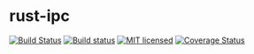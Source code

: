 # rust-ipc

[![Build Status](https://travis-ci.org/inkooboo/rust-ipc.svg?branch=master)](https://travis-ci.org/inkooboo/rust-ipc)
[![Build status](https://ci.appveyor.com/api/projects/status/va5ltg2pw47oomv5?svg=true)](https://ci.appveyor.com/project/inkooboo/rust-ipc)
[![MIT licensed](https://img.shields.io/badge/license-MIT-blue.svg)](./LICENSE)
[![Coverage Status](https://coveralls.io/repos/github/inkooboo/rust-ipc/badge.svg?branch=master)](https://coveralls.io/github/inkooboo/rust-ipc?branch=master)
